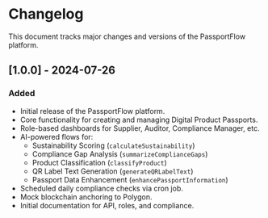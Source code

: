 # Changelog

This document tracks major changes and versions of the PassportFlow platform.

## [1.0.0] - 2024-07-26

### Added

-   Initial release of the PassportFlow platform.
-   Core functionality for creating and managing Digital Product Passports.
-   Role-based dashboards for Supplier, Auditor, Compliance Manager, etc.
-   AI-powered flows for:
    -   Sustainability Scoring (`calculateSustainability`)
    -   Compliance Gap Analysis (`summarizeComplianceGaps`)
    -   Product Classification (`classifyProduct`)
    -   QR Label Text Generation (`generateQRLabelText`)
    -   Passport Data Enhancement (`enhancePassportInformation`)
-   Scheduled daily compliance checks via cron job.
-   Mock blockchain anchoring to Polygon.
-   Initial documentation for API, roles, and compliance.
